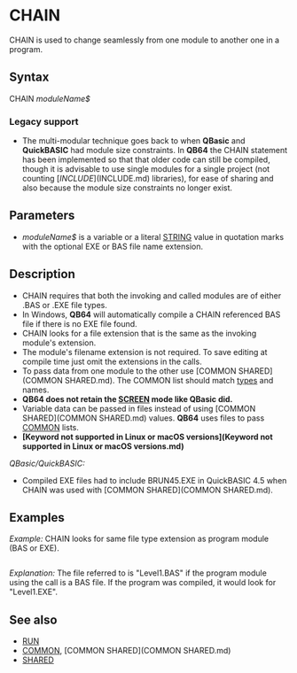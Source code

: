 # CHAIN

CHAIN is used to change seamlessly from one module to another one in a program.

  

## Syntax

CHAIN *moduleName$*
### Legacy support

* The multi-modular technique goes back to when **QBasic** and **QuickBASIC** had module size constraints. In **QB64** the CHAIN statement has been implemented so that that older code can still be compiled, though it is advisable to use single modules for a single project (not counting [$INCLUDE]($INCLUDE.md) libraries), for ease of sharing and also because the module size constraints no longer exist.

  

## Parameters

* *moduleName$* is a variable or a literal [STRING](STRING.md) value in quotation marks with the optional EXE or BAS file name extension.

  

## Description

* CHAIN requires that both the invoking and called modules are of either .BAS or .EXE file types.
* In Windows, **QB64** will automatically compile a CHAIN referenced BAS file if there is no EXE file found.
* CHAIN looks for a file extension that is the same as the invoking module's extension.
* The module's filename extension is not required. To save editing at compile time just omit the extensions in the calls.
* To pass data from one module to the other use [COMMON SHARED](COMMON SHARED.md). The COMMON list should match [types](types.md) and names.
* **QB64 does not retain the [SCREEN](SCREEN.md) mode like QBasic did.**
* Variable data can be passed in files instead of using [COMMON SHARED](COMMON SHARED.md) values. **QB64** uses files to pass [COMMON](COMMON.md) lists.
* **[Keyword not supported in Linux or macOS versions](Keyword not supported in Linux or macOS versions.md)**

  

*QBasic/QuickBASIC:*

* Compiled EXE files had to include BRUN45.EXE in QuickBASIC 4.5 when CHAIN was used with [COMMON SHARED](COMMON SHARED.md).

  

## Examples

*Example:* CHAIN looks for same file type extension as program module (BAS or EXE).

```  CHAIN "Level1"  
```

*Explanation:* The file referred to is "Level1.BAS" if the program module using the call is a BAS file. If the program was compiled, it would look for "Level1.EXE".

  

## See also

* [RUN](RUN.md)
* [COMMON](COMMON.md), [COMMON SHARED](COMMON SHARED.md)
* [SHARED](SHARED.md)

  
